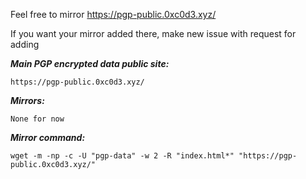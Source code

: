 Feel free to mirror https://pgp-public.0xc0d3.xyz/

If you want your mirror added there, make new issue with request for adding

***Main PGP encrypted data public site:***
```
https://pgp-public.0xc0d3.xyz/
```

***Mirrors:***
```
None for now
```

***Mirror command:***
```
wget -m -np -c -U "pgp-data" -w 2 -R "index.html*" "https://pgp-public.0xc0d3.xyz/"
```
